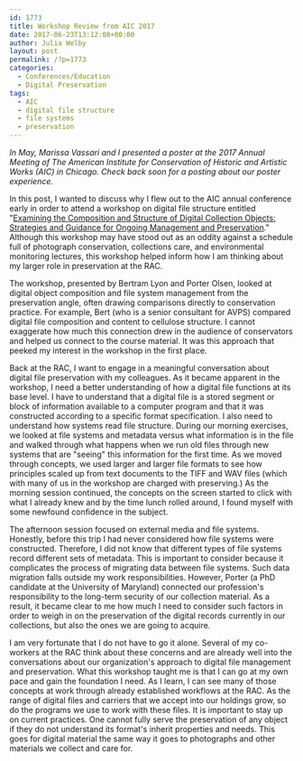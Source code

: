 ```yaml
---
id: 1773
title: Workshop Review from AIC 2017
date: 2017-06-23T13:12:08+00:00
author: Julia Welby
layout: post
permalink: /?p=1773
categories:
  - Conferences/Education
  - Digital Preservation
tags:
  - AIC
  - digital file structure
  - file systems
  - preservation
---
```

_In May, Marissa Vassari and I presented a poster at the 2017 Annual Meeting of The American Institute for Conservation of Historic and Artistic Works (AIC) in Chicago. Check back soon for a posting about our poster experience._

In this post, I wanted to discuss why I flew out to the AIC annual conference early in order to attend a workshop on digital file structure entitled "[Examining the Composition and Structure of Digital Collection Objects: Strategies and Guidance for Ongoing Management and Preservation](https://aics45thannualmeeting2017.sched.com/event/8x9W)." Although this workshop may have stood out as an oddity against a schedule full of photograph conservation, collections care, and environmental monitoring lectures, this workshop helped inform how I am thinking about my larger role in preservation at the RAC.<!--more-->

The workshop, presented by Bertram Lyon and Porter Olsen, looked at digital object composition and file system management from the preservation angle, often drawing comparisons directly to conservation practice. For example, Bert (who is a senior consultant for AVPS) compared digital file composition and content to cellulose structure. I cannot exaggerate how much this connection drew in the audience of conservators and helped us connect to the course material. It was this approach that peeked my interest in the workshop in the first place.

Back at the RAC, I want to engage in a meaningful conversation about digital file preservation with my colleagues. As it became apparent in the workshop, I need a better understanding of how a digital file functions at its base level. I have to understand that a digital file is a stored segment or block of information available to a computer program and that it was constructed according to a specific format specification. I also need to understand how systems read file structure. During our morning exercises, we looked at file systems and metadata versus what information is in the file and walked through what happens when we run old files through new systems that are "seeing" this information for the first time. As we moved through concepts, we used larger and larger file formats to see how principles scaled up from text documents to the TIFF and WAV files (which with many of us in the workshop are charged with preserving.) As the morning session continued, the concepts on the screen started to click with what I already knew and by the time lunch rolled around, I found myself with some newfound confidence in the subject.

The afternoon session focused on external media and file systems. Honestly, before this trip I had never considered how file systems were constructed. Therefore, I did not know that different types of file systems record different sets of metadata. This is important to consider because it complicates the process of migrating data between file systems. Such data migration falls outside my work responsibilities. However, Porter (a PhD candidate at the University of Maryland) connected our profession's responsibility to the long-term security of our collection material. As a result, it became clear to me how much I need to consider such factors in order to weigh in on the preservation of the digital records currently in our collections, but also the ones we are going to acquire.

I am very fortunate that I do not have to go it alone. Several of my co-workers at the RAC think about these concerns and are already well into the conversations about our organization's approach to digital file management and preservation. What this workshop taught me is that I can go at my own pace and gain the foundation I need. As I learn, I can see many of those concepts at work through already established workflows at the RAC. As the range of digital files and carriers that we accept into our holdings grow, so do the programs we use to work with these files. It is important to stay up on current practices. One cannot fully serve the preservation of any object if they do not understand its format's inherit properties and needs. This goes for digital material the same way it goes to photographs and other materials we collect and care for.
